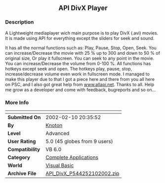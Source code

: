 ﻿<div align="center">

## API DivX Player


</div>

### Description

A Lightweight mediaplayer wich main purpose is to play DivX (.avi) movies. It is made using API for everything except the sliders for seek and sound.

It has all the normal functions such as: Play, Pause, Stop, Open, Seek. You can increase/Decrease the movie with 25 % up to 300 and down to 50 % of original size, Or play it fullscreen. You can seek to any point in the movie. You can increase/Decrease the volume from 0-100 %. All functions has hotkeys except seek and open. The hotkeys play, pause, stop, increase/decrease volume even work in fullscreen mode. I managed to make this player due to that I got a piece here and there from you all here on PSC, and I also got great help from www.allapi.net. Thanks to all. Help me grow as a developer and come with feedback, bugreports and so on...
 
### More Info
 


<span>             |<span>
---                |---
**Submitted On**   |2002-02-10 20:35:52
**By**             |[Knoton](https://github.com/Planet-Source-Code/PSCIndex/blob/master/ByAuthor/knoton.md)
**Level**          |Advanced
**User Rating**    |5.0 (45 globes from 9 users)
**Compatibility**  |VB 6\.0
**Category**       |[Complete Applications](https://github.com/Planet-Source-Code/PSCIndex/blob/master/ByCategory/complete-applications__1-27.md)
**World**          |[Visual Basic](https://github.com/Planet-Source-Code/PSCIndex/blob/master/ByWorld/visual-basic.md)
**Archive File**   |[API\_DivX\_P544252102002\.zip](https://github.com/Planet-Source-Code/knoton-api-divx-player__1-31659/archive/master.zip)








